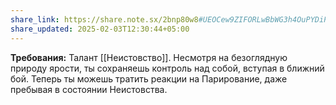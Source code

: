 ```yaml
---
share_link: https://share.note.sx/2bnp80w8#UEOCew9ZIFORLwBbWG3h4OuPYDiPzB+vak8/t22CW60
share_updated: 2025-02-03T12:30:44+05:00
---
```

**Требования:** Талант [[Неистовство]].
Несмотря на безоглядную природу ярости, ты сохраняешь контроль над собой, вступая в ближний бой. Теперь ты можешь тратить реакции на Парирование, даже пребывая в состоянии Неистовства.